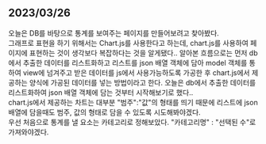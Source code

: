## 2023/03/26
오늘은 DB를 바탕으로 통계를 보여주는 페이지를 만들어보려고 찾아봤다.  
그래프로 표현을 하기 위해서는  Chart.js를 사용한다고 하는데, chart.js를 사용하여 페이지에 표현하는 것이 생각보다 복잡하다는 것을 알게됐다.. 알아본 흐름으로는 먼저 db에서 추출한 데이터를 리스트화하고 리스트를 json 배열 객체에 담아 model 객체를 통하여 view에 넘겨주고 받은 데이터를 js에서 사용가능하도록 가공한 후 chart.js에서 제공하는 양식에 가공된 데이터를 넣는 방법이라고 한다. 오늘은 db에서 추출한 데이터를 리스트화하여 json 배열 객체에 담는 것부터 시작해보기로 했다..  
chart.js에서 제공하는 차트는 대부분 "범주":"값"의 형태를 띄기 때문에 리스트에 json 배열에 담을때도 범주, 값의 형태로 담을 수 있도록 시도해봐야겠다.  
우선 처음으로 통계를 낼 요소는 카테고리로 정해보았다. "카테고리명" : "선택된 수"로 가져와야겠다. 